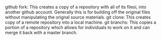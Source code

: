 github fork: This creates a copy of a repository with all of its filesi, into another github account. Generally this is for building off the original files without manipulating the orignal source materials.
git clone: This creates copy of a remote repository into a local machine.
git branchs: This copies a portion of a repository which allows for individuals to work on it and can merge it back with a master branch. 

